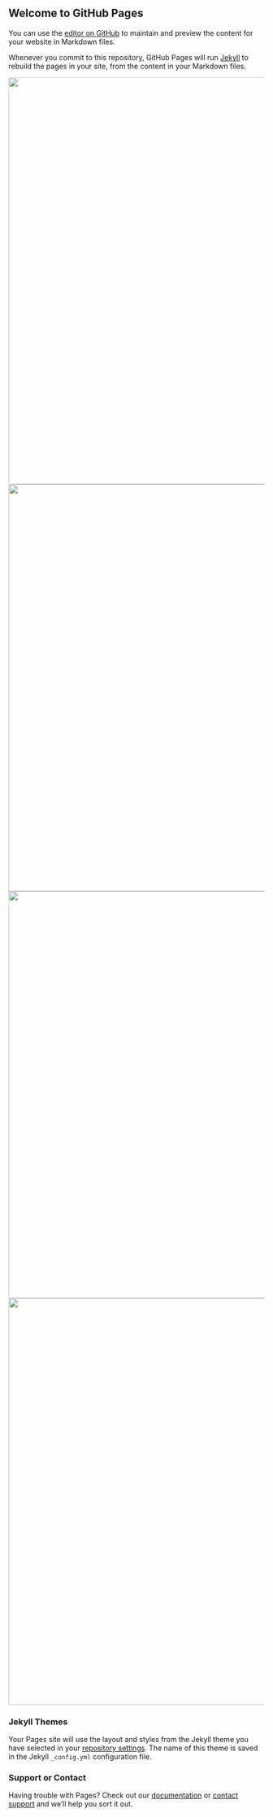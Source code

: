 ## Welcome to GitHub Pages

You can use the [editor on GitHub](https://github.com/zbbkeepgoing/zbbkeepgoing.github.io/edit/master/README.md) to maintain and preview the content for your website in Markdown files.

Whenever you commit to this repository, GitHub Pages will run [Jekyll](https://jekyllrb.com/) to rebuild the pages in your site, from the content in your Markdown files.

<img src="https://github.com/zbbkeepgoing/containerization/blob/master/Imgs/jenkins05.jpg" width="800" >
<img src="https://github.com/zbbkeepgoing/containerization/blob/master/Imgs/jenkins05.jpg" width="800" >
<img src="https://github.com/zbbkeepgoing/containerization/blob/master/Imgs/jenkins05.jpg" width="800" >
<img src="https://github.com/zbbkeepgoing/containerization/blob/master/Imgs/jenkins05.jpg" width="800" >


### Jekyll Themes

Your Pages site will use the layout and styles from the Jekyll theme you have selected in your [repository settings](https://github.com/zbbkeepgoing/zbbkeepgoing.github.io/settings). The name of this theme is saved in the Jekyll `_config.yml` configuration file.

### Support or Contact

Having trouble with Pages? Check out our [documentation](https://help.github.com/categories/github-pages-basics/) or [contact support](https://github.com/contact) and we’ll help you sort it out.
